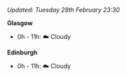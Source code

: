 *Updated: Tuesday 28th February 23:30*

**Glasgow**

* 0h - 11h: :cloud: Cloudy

**Edinburgh**

* 0h - 11h: :cloud: Cloudy
